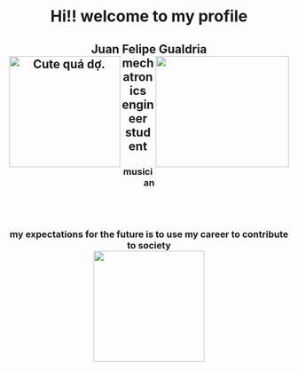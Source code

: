 <h1 align="center">  Hi!! welcome to my profile</h1>
<h2 align="center"> 
    Juan Felipe Gualdria
  <br>
    <img src="https://camo.githubusercontent.com/5cd514268406a53d7b169b87b2ab2c311a92d92e7f4a57db86345219883b8ae7/68747470733a2f2f7265732e636c6f7564696e6172792e636f6d2f706f73746564696e2f696d6167652f75706c6f61642f635f7363616c652c665f6175746f2c715f6175746f2c775f3738302f76313438373831373537342f706f73746564696e2f696d6167656e315f67756974617272612e6a7067" 
     align="left"
     alt="Cute quá dợ.";
     width="200"
     height="200"
         <br>
         <img src="https://media.istockphoto.com/photos/piano-keyboard-of-an-old-music-instrument-close-up-picture-id641307550?k=20&m=641307550&s=170667a&w=0&h=rve3jjZ9BhIy7p3jPN5JPPRiJtpgy4kmKvZKAGZ4Id0=" 
     align="right"
        width="240"
     height="200"
        <br>
    mechatronics engineer student 
<h3 align="center"> musician </h3>
    <br>
    <br>
<h3 align="center"> my expectations for the future is to use my career to contribute to society
  <br>
  <img src="https://upload.wikimedia.org/wikipedia/commons/thumb/3/3e/Meca.svg/1200px-Meca.svg.png"
   align="center"
       width="200"
       height="200"
       <br>
       

